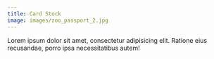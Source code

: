 ```yaml
---
title: Card Stock
image: images/zoo_passport_2.jpg
---
```

Lorem ipsum dolor sit amet, consectetur adipisicing elit. Ratione eius recusandae, porro ipsa necessitatibus autem!